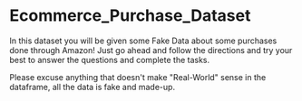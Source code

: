 # Ecommerce_Purchase_Dataset

In this dataset you will be given some Fake Data about some purchases done through Amazon! Just go ahead and follow the directions and try your best to answer the questions and complete the tasks.

Please excuse anything that doesn't make "Real-World" sense in the dataframe, all the data is fake and made-up.
